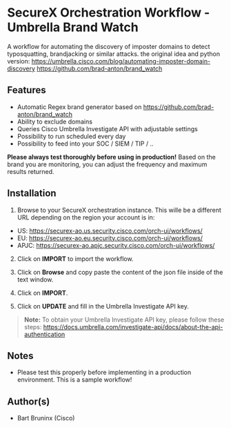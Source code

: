 # SecureX Orchestration Workflow - Umbrella Brand Watch
A workflow for automating the discovery of imposter domains to detect typosquatting, brandjacking or similar attacks.
the original idea and python version:
https://umbrella.cisco.com/blog/automating-imposter-domain-discovery
https://github.com/brad-anton/brand_watch


## Features
* Automatic Regex brand generator based on https://github.com/brad-anton/brand_watch
* Ability to exclude domains
* Queries Cisco Umbrella Investigate API with adjustable settings
* Possibility to run scheduled every day
* Possibility to feed into your SOC / SIEM / TIP / ..

 **Please always test thoroughly before using in production!**
Based on the brand you are monitoring, you can adjust the frequency and maximum results returned.

## Installation
1. Browse to your SecureX orchestration instance. This wille be a different URL depending on the region your account is in: 

* US: https://securex-ao.us.security.cisco.com/orch-ui/workflows/
* EU: https://securex-ao.eu.security.cisco.com/orch-ui/workflows/
* APJC: https://securex-ao.apjc.security.cisco.com/orch-ui/workflows/

2. Click on **IMPORT** to import the workflow.

3. Click on **Browse** and copy paste the content of the json file inside of the text window. 

4. Click on **IMPORT**. 

5. Click on **UPDATE** and fill in the Umbrella Investigate API key.

> **Note:** To obtain your Umbrella Investigate API key, please follow these steps: https://docs.umbrella.com/investigate-api/docs/about-the-api-authentication


## Notes

* Please test this properly before implementing in a production environment. This is a sample workflow!

## Author(s)

* Bart Bruninx (Cisco)
